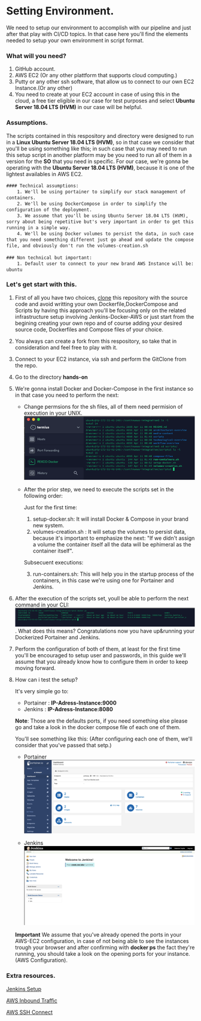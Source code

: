 # Setting Environment.

We need to setup our environment to accomplish with our pipeline and just after that play with CI/CD topics. In that case here you'll find the elements needed to setup your own environment in script format. 

### What will you need?
1. GitHub account.
2. AWS EC2 (Or any other plattform that supports cloud computing.)
3. Putty or any other ssh software, that allow us to connect to our own EC2 Instance.(Or any other)
4. You need to create at your EC2 account in case of using this in the cloud, a free tier eligible in our case for test purposes and select **Ubuntu Server 18.04 LTS (HVM)** in our case will be helpful.

### Assumptions.
The scripts contained in this respository and directory were designed to run in a **Linux Ubuntu Server 18.04 LTS (HVM)**, so in that case we consider that you'll be using something like this; in such case that you may need to run this setup script in another platform may be you need to run all of them in a version for the **SO** that you need in specific. For our case, we're gonna be operating with the **Ubuntu Server 18.04 LTS (HVM)**, because it is one of the lightest availables in AWS EC2.
    
    #### Technical assumptions:
        1. We'll be using portainer to simplify our stack management of containers.
        2. We'll be using DockerCompose in order to simplify the configuration of the deployment.
        3. We assume that you'll be using Ubuntu Server 18.04 LTS (HVM), sorry about being repetitive but's very important in order to get this running in a simple way.
        4. We'll be using Docker volumes to persist the data, in such case that you need something different just go ahead and update the compose file, and obviously don't run the volumes-creation.sh
    
    ### Non technical but important:
        1. Default user to connect to your new brand AWS Instance will be: ubuntu

### Let's get start with this.
1. First of all you have two choices, [clone](https://github.com/rkobismarck/continuous-integration) this repository with the source code and avoid writting your own Dockerfile,DockerCompose and Scripts by having this approach you'll be focusing only on the related infrastructure setup involving Jenkins-Docker-AWS or just start from the begining creating your own repo and of course adding your desired source code, Dockerfiles and Compose files of your choice.
2. You always can create a fork from this respository, so take that in consideration and feel free to play with it.
3. Connect to your EC2 instance, via ssh and perform the GitClone from the repo.
4. Go to the directory **hands-on**
5. We're gonna install Docker and Docker-Compose in the first instance so in that case you need to perform the next:

    * Change permsions for the sh files, all of them need permision of execution in your UNIX.
    ![alt text](https://github.com/rkobismarck/continuous-integration/blob/master/media-content/scripts-1.png "Files SH.")
    * After the prior step, we need to execute the scripts set in the following order:

        Just for the first time:
        
        1. setup-docker.sh: It will install Docker & Compose in your brand new system.
        2. volumes-creation.sh : It will setup the volumes to persist data, because it's important to emphasize the next: "If we didn't assign a volume the container itself all the data will be ephimeral as the container itself".

        Subsecuent executions:

        3. run-containers.sh: This will help you in the startup process of the containers, in this case we're using one for Portainer and Jenkins.
5. After the execution of the scripts set, youll be able to perform the next command in your CLI:
![alt text](https://github.com/rkobismarck/continuous-integration/blob/master/media-content/scripts-2.png "Docker PS."). What does this means? Congratulations now you have up&running your Dockerized Portainer and Jenkins.
6. Perform the configuration of both of them, at least for the first time you'll be encouraged to setup user and passwords, in this guide we'll assume that you already know how to configure them in order to keep moving forward.
7. How can i test the setup? 

    It's very simple go to:
    
    * Portainer : **IP-Adress-Instance:9000** 
    * Jenkins : **IP-Adress-Instance:8080**
    
    **Note**: Those are the defaults ports, if you need something else please go and take a look in the docker compose file of each one of them.

    You'll see something like this: (After configuring each one of them, we'll consider that you've passed that setp.)

    * Portainer
    ![alt text](https://github.com/rkobismarck/continuous-integration/blob/master/media-content/scripts-3.png "Portainer Dashboard.")


    * Jenkins
    ![alt text](https://github.com/rkobismarck/continuous-integration/blob/master/media-content/scripts-4.png "Jenkins Dashboard.")

    **Important** We assume that you've already opened the ports in your AWS-EC2 configuration, in case of not being able to see the instances trough your browser and after confirming with **docker ps** the fact they're running, you should take a look on the opening ports for your instance.(AWS Configuration). 
    
### Extra resources.
    
[Jenkins Setup](https://github.com/rkobismarck/docker-jenkins-pipeline/blob/master/README.md)

[AWS Inbound Traffic](https://kerneltalks.com/virtualization/how-to-open-port-on-aws-ec2-linux-server/)

[AWS SSH Connect](https://docs.aws.amazon.com/AWSEC2/latest/UserGuide/AccessingInstancesLinux.html)




    



